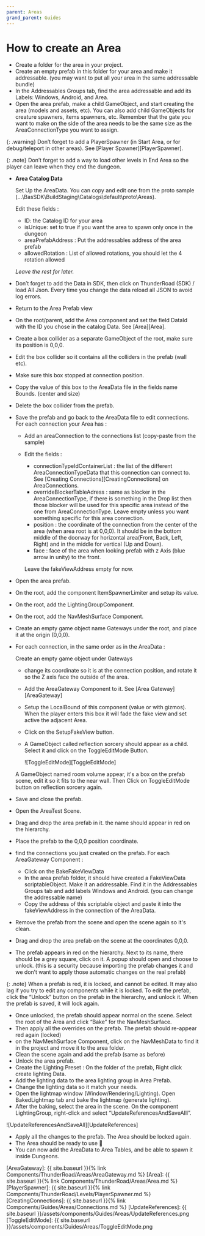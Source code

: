 ```yaml
---
parent: Areas
grand_parent: Guides
---
```

# How to create an Area

- Create a folder for the area in your project.
- Create an empty prefab in this folder for your area and make it addressable. (you may want to put all your area in the same addressable bundle)
- In the Addressables Groups tab, find the area addressable and add its Labels: Windows, Android, and Area.
- Open the area prefab, make a child GameObject, and start creating the area (models and assets, etc). You can also add child GameObjects for creature spawners, items spawners, etc. 
Remember that the gate you want to make on the side of the area needs to be the same size as the AreaConnectionType you want to assign.

{: .warning}
Don’t forget to add a PlayerSpawner (in Start Area, or for debug/teleport in other areas).  See [Player Spawner][PlayerSpawner].

{: .note}
Don’t forget to add a way to load other levels in End Area so the player can leave when they end the dungeon.

- **Area Catalog Data**
    
    Set Up the AreaData. You can copy and edit one from the proto sample (...\BasSDK\BuildStaging\Catalogs\default\proto\Areas).
    
    Edit these fields :
    
    - ID: the Catalog ID for your area
    - isUnique: set to true if you want the area to spawn only once in the dungeon
    - areaPrefabAddress : Put the addressables address of the area prefab
    - allowedRotation : List of allowed rotations, you should let the 4 rotation allowed
    
    *Leave the rest for later.*
    
- Don’t forget to add the Data in SDK, then click on ThunderRoad (SDK) / load All Json. Every time you change the data reload all JSON to avoid log errors.
- Return to the Area Prefab view
- On the root/parent, add the Area component and set the field DataId with the ID you chose in the catalog Data. See [Area][Area].
- Create a box collider as a separate GameObject of the root, make sure its position is 0,0,0.
- Edit the box collider so it contains all the colliders in the prefab (wall etc).
- Make sure this box stopped at connection position.
- Copy the value of this box to the AreaData file in the fields name Bounds. (center and size)
- Delete the box collider from the prefab.
- Save the prefab and go back to the AreaData file to edit connections.
For each connection your Area has :
    - Add an areaConnection to the connections list (copy-paste from the sample)
    - Edit the fields :
        - connectionTypeIdContainerList :  the list of the different AreaConnectionTypeData that this connection can connect to. See [Creating Connections][CreatingConnections] on AreaConnections.
        - overrideBlockerTableAdress : same as blocker in the AreaConnectionType, if there is something in the Drop list then those blocker will be used for this specific area instead of the one from AreaConnectionType. 
        Leave empty unless you want something specific for this area connection.
        - position : the coordinate of the connection from the center of the area (when area root is at 0,0,0).
        It should be in the bottom middle of the doorway for horizontal area(Front, Back, Left, Right) and in the middle for vertical (Up and Down).
        - face : face of the area when looking prefab with z Axis (blue arrow in unity) to the front.
        
        Leave the fakeViewAddress empty for now.
        
- Open the area prefab.
- On the root, add the component ItemSpawnerLimiter and setup its value.
- On the root, add the LightingGroupComponent.
- On the root, add the NavMeshSurface Component.
- Create an empty game object name Gateways under the root, and place it at the origin (0,0,0).
- For each connection, in the same order as in the AreaData :
    
    Create an empty game object under Gateways 
    
    - change its coordinate so it is at the connection position, and rotate it so the Z axis face the outside of the area.
    - Add the AreaGateway Component to it. See [Area Gateway][AreaGateway]
    - Setup the LocalBound of this component (value or with gizmos).
    When the player enters this box it will fade the fake view and set active the adjacent Area.
    - Click on the SetupFakeView button.
    - A GameObject called reflection sorcery should appear as a child.
    Select it and click on the ToggleEditMode Button.
        
        ![ToggleEditMode][ToggleEditMode]
        
    
    A GameObject named room volume appear, it's a box on the prefab scene, edit it so it fits to the near wall. Then Click on ToggleEditMode button on reflection sorcery again.
    
- Save and close the prefab.
- Open the AreaTest Scene.
- Drag and drop the area prefab in it. the name should appear in red on the hierarchy.
- Place the prefab to the 0,0,0 position coordinate.
- find the connections you just created on the prefab. For each AreaGateway Component :
    - Click on the BakeFakeViewData
    - In the area prefab folder, it should have created a FakeViewData scriptableObject.
    Make it an addressable. Find it in the Addressables Groups tab and add labels Windows and Android. (you can change the addressable name)
    - Copy the address of this scriptable object and paste it into the fakeViewAddress in the connection of the AreaData.
- Remove the prefab from the scene and open the scene again so it's clean.
- Drag and drop the area prefab on the scene at the coordinates 0,0,0.
- The prefab appears in red on the hierarchy. Next to its name, there should be a grey square, click on it. A popup should open and choose to unlock. (this is a security because importing the prefab changes it and we don’t want to apply those automatic changes on the real prefab)

{: .note}
When a prefab is red, it is locked, and cannot be edited. It may also lag if you try to edit any components while it is locked. To edit the prefab, click the “Unlock” button on the prefab in the hierarchy, and unlock it. When the prefab is saved, it will lock again.

- Once unlocked, the prefab should appear normal on the scene. Select the root of the Area and click “Bake” for the NavMeshSurface.
- Then apply all the overrides on the prefab. The prefab should re-appear red again (locked)
- on the NavMeshSurface Component, click on the NavMeshData to find it in the project and move it to the area folder.
- Clean the scene again and add the prefab (same as before)
- Unlock the area prefab.
- Create the Lighting Preset :
On the folder of the prefab, Right click create lighting Data.
- Add the lighting data to the area lighting group in Area Prefab.
- Change the lighting data so it match your needs.
- Open the lightmap window (Window/Rendering/Lighting). Open BakedLightmap tab and bake the lightmap (generate lighting).
- After the baking, select the area in the scene. On the component LightingGroup, right-click and select “UpdateReferencesAndSaveAlll”.

![UpdateReferencesAndSaveAll][UpdateReferences]

- Apply all the changes to the prefab. The Area should be locked again.
- The Area should be ready to use 🙂
- You can now add the AreaData to Area Tables, and be able to spawn it inside Dungeons.

[AreaGateway]: {{ site.baseurl }}{% link Components/ThunderRoad/Areas/AreaGateway.md %}
[Area]: {{ site.baseurl }}{% link Components/ThunderRoad/Areas/Area.md %}
[PlayerSpawner]: {{ site.baseurl }}{% link Components/ThunderRoad/Levels/PlayerSpawner.md %}
[CreatingConnections]: {{ site.baseurl }}{% link Components/Guides/Areas/Connections.md %}
[UpdateReferences]: {{ site.baseurl }}/assets/components/Guides/Areas/UpdateReferences.png
[ToggleEditMode]: {{ site.baseurl }}/assets/components/Guides/Areas/ToggleEditMode.png
